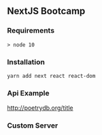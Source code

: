 ## NextJS Bootcamp

### Requirements
`> node 10`

### Installation

```
yarn add next react react-dom
```

### Api Example

http://poetrydb.org/title

### Custom Server
